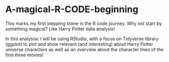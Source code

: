 # A-magical-R-CODE-beginning
This marks my first stepping stone in the R code journey. Why not start by something magical? Like Harry Potter data analysis!

In this analysisc I will be using RStudio, with a focus on Tidyverse library (ggplot) to plot and show relevant (and interesting)
about Harry Potter universe characters as well as an overview about the character lines of the first three movies!
